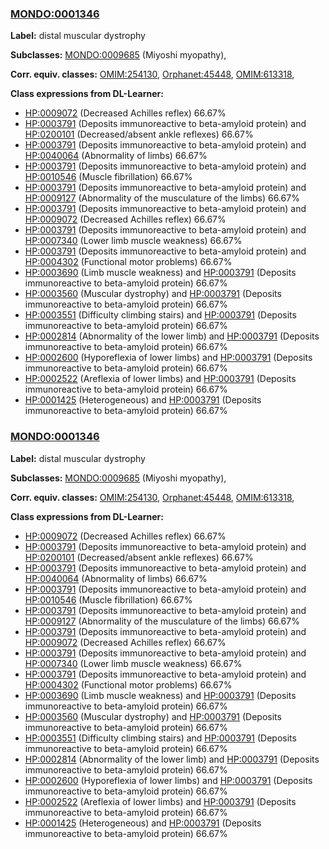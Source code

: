 
### [MONDO:0001346](http://purl.obolibrary.org/obo/MONDO_0001346)
**Label:** distal muscular dystrophy

**Subclasses:** [MONDO:0009685](http://purl.obolibrary.org/obo/MONDO_0009685) (Miyoshi myopathy), 

**Corr. equiv. classes:** [OMIM:254130](http://purl.obolibrary.org/obo/OMIM_254130), [Orphanet:45448](http://www.orpha.net/ORDO/Orphanet_45448), [OMIM:613318](http://purl.obolibrary.org/obo/OMIM_613318), 

**Class expressions from DL-Learner:**

- [HP:0009072](http://purl.obolibrary.org/obo/HP_0009072) (Decreased Achilles reflex) 66.67%
- [HP:0003791](http://purl.obolibrary.org/obo/HP_0003791) (Deposits immunoreactive to beta-amyloid protein) and [HP:0200101](http://purl.obolibrary.org/obo/HP_0200101) (Decreased/absent ankle reflexes) 66.67%
- [HP:0003791](http://purl.obolibrary.org/obo/HP_0003791) (Deposits immunoreactive to beta-amyloid protein) and [HP:0040064](http://purl.obolibrary.org/obo/HP_0040064) (Abnormality of limbs) 66.67%
- [HP:0003791](http://purl.obolibrary.org/obo/HP_0003791) (Deposits immunoreactive to beta-amyloid protein) and [HP:0010546](http://purl.obolibrary.org/obo/HP_0010546) (Muscle fibrillation) 66.67%
- [HP:0003791](http://purl.obolibrary.org/obo/HP_0003791) (Deposits immunoreactive to beta-amyloid protein) and [HP:0009127](http://purl.obolibrary.org/obo/HP_0009127) (Abnormality of the musculature of the limbs) 66.67%
- [HP:0003791](http://purl.obolibrary.org/obo/HP_0003791) (Deposits immunoreactive to beta-amyloid protein) and [HP:0009072](http://purl.obolibrary.org/obo/HP_0009072) (Decreased Achilles reflex) 66.67%
- [HP:0003791](http://purl.obolibrary.org/obo/HP_0003791) (Deposits immunoreactive to beta-amyloid protein) and [HP:0007340](http://purl.obolibrary.org/obo/HP_0007340) (Lower limb muscle weakness) 66.67%
- [HP:0003791](http://purl.obolibrary.org/obo/HP_0003791) (Deposits immunoreactive to beta-amyloid protein) and [HP:0004302](http://purl.obolibrary.org/obo/HP_0004302) (Functional motor problems) 66.67%
- [HP:0003690](http://purl.obolibrary.org/obo/HP_0003690) (Limb muscle weakness) and [HP:0003791](http://purl.obolibrary.org/obo/HP_0003791) (Deposits immunoreactive to beta-amyloid protein) 66.67%
- [HP:0003560](http://purl.obolibrary.org/obo/HP_0003560) (Muscular dystrophy) and [HP:0003791](http://purl.obolibrary.org/obo/HP_0003791) (Deposits immunoreactive to beta-amyloid protein) 66.67%
- [HP:0003551](http://purl.obolibrary.org/obo/HP_0003551) (Difficulty climbing stairs) and [HP:0003791](http://purl.obolibrary.org/obo/HP_0003791) (Deposits immunoreactive to beta-amyloid protein) 66.67%
- [HP:0002814](http://purl.obolibrary.org/obo/HP_0002814) (Abnormality of the lower limb) and [HP:0003791](http://purl.obolibrary.org/obo/HP_0003791) (Deposits immunoreactive to beta-amyloid protein) 66.67%
- [HP:0002600](http://purl.obolibrary.org/obo/HP_0002600) (Hyporeflexia of lower limbs) and [HP:0003791](http://purl.obolibrary.org/obo/HP_0003791) (Deposits immunoreactive to beta-amyloid protein) 66.67%
- [HP:0002522](http://purl.obolibrary.org/obo/HP_0002522) (Areflexia of lower limbs) and [HP:0003791](http://purl.obolibrary.org/obo/HP_0003791) (Deposits immunoreactive to beta-amyloid protein) 66.67%
- [HP:0001425](http://purl.obolibrary.org/obo/HP_0001425) (Heterogeneous) and [HP:0003791](http://purl.obolibrary.org/obo/HP_0003791) (Deposits immunoreactive to beta-amyloid protein) 66.67%



### [MONDO:0001346](http://purl.obolibrary.org/obo/MONDO_0001346)
**Label:** distal muscular dystrophy

**Subclasses:** [MONDO:0009685](http://purl.obolibrary.org/obo/MONDO_0009685) (Miyoshi myopathy), 

**Corr. equiv. classes:** [OMIM:254130](http://purl.obolibrary.org/obo/OMIM_254130), [Orphanet:45448](http://www.orpha.net/ORDO/Orphanet_45448), [OMIM:613318](http://purl.obolibrary.org/obo/OMIM_613318), 

**Class expressions from DL-Learner:**

- [HP:0009072](http://purl.obolibrary.org/obo/HP_0009072) (Decreased Achilles reflex) 66.67%
- [HP:0003791](http://purl.obolibrary.org/obo/HP_0003791) (Deposits immunoreactive to beta-amyloid protein) and [HP:0200101](http://purl.obolibrary.org/obo/HP_0200101) (Decreased/absent ankle reflexes) 66.67%
- [HP:0003791](http://purl.obolibrary.org/obo/HP_0003791) (Deposits immunoreactive to beta-amyloid protein) and [HP:0040064](http://purl.obolibrary.org/obo/HP_0040064) (Abnormality of limbs) 66.67%
- [HP:0003791](http://purl.obolibrary.org/obo/HP_0003791) (Deposits immunoreactive to beta-amyloid protein) and [HP:0010546](http://purl.obolibrary.org/obo/HP_0010546) (Muscle fibrillation) 66.67%
- [HP:0003791](http://purl.obolibrary.org/obo/HP_0003791) (Deposits immunoreactive to beta-amyloid protein) and [HP:0009127](http://purl.obolibrary.org/obo/HP_0009127) (Abnormality of the musculature of the limbs) 66.67%
- [HP:0003791](http://purl.obolibrary.org/obo/HP_0003791) (Deposits immunoreactive to beta-amyloid protein) and [HP:0009072](http://purl.obolibrary.org/obo/HP_0009072) (Decreased Achilles reflex) 66.67%
- [HP:0003791](http://purl.obolibrary.org/obo/HP_0003791) (Deposits immunoreactive to beta-amyloid protein) and [HP:0007340](http://purl.obolibrary.org/obo/HP_0007340) (Lower limb muscle weakness) 66.67%
- [HP:0003791](http://purl.obolibrary.org/obo/HP_0003791) (Deposits immunoreactive to beta-amyloid protein) and [HP:0004302](http://purl.obolibrary.org/obo/HP_0004302) (Functional motor problems) 66.67%
- [HP:0003690](http://purl.obolibrary.org/obo/HP_0003690) (Limb muscle weakness) and [HP:0003791](http://purl.obolibrary.org/obo/HP_0003791) (Deposits immunoreactive to beta-amyloid protein) 66.67%
- [HP:0003560](http://purl.obolibrary.org/obo/HP_0003560) (Muscular dystrophy) and [HP:0003791](http://purl.obolibrary.org/obo/HP_0003791) (Deposits immunoreactive to beta-amyloid protein) 66.67%
- [HP:0003551](http://purl.obolibrary.org/obo/HP_0003551) (Difficulty climbing stairs) and [HP:0003791](http://purl.obolibrary.org/obo/HP_0003791) (Deposits immunoreactive to beta-amyloid protein) 66.67%
- [HP:0002814](http://purl.obolibrary.org/obo/HP_0002814) (Abnormality of the lower limb) and [HP:0003791](http://purl.obolibrary.org/obo/HP_0003791) (Deposits immunoreactive to beta-amyloid protein) 66.67%
- [HP:0002600](http://purl.obolibrary.org/obo/HP_0002600) (Hyporeflexia of lower limbs) and [HP:0003791](http://purl.obolibrary.org/obo/HP_0003791) (Deposits immunoreactive to beta-amyloid protein) 66.67%
- [HP:0002522](http://purl.obolibrary.org/obo/HP_0002522) (Areflexia of lower limbs) and [HP:0003791](http://purl.obolibrary.org/obo/HP_0003791) (Deposits immunoreactive to beta-amyloid protein) 66.67%
- [HP:0001425](http://purl.obolibrary.org/obo/HP_0001425) (Heterogeneous) and [HP:0003791](http://purl.obolibrary.org/obo/HP_0003791) (Deposits immunoreactive to beta-amyloid protein) 66.67%


